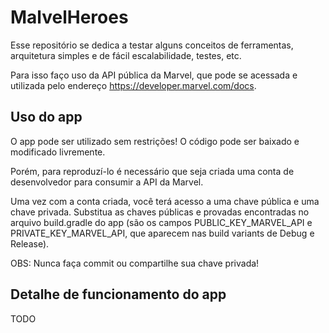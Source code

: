 # MalvelHeroes
Esse repositório se dedica a testar alguns conceitos de ferramentas, arquitetura simples e de fácil escalabilidade, testes, etc.

Para isso faço uso da API pública da Marvel, que pode se acessada e utilizada pelo endereço https://developer.marvel.com/docs.

## Uso do app

O app pode ser utilizado sem restrições! O código pode ser baixado e modificado livremente.

Porém, para reproduzí-lo é necessário que seja criada uma conta de desenvolvedor para consumir a API da Marvel.

Uma vez com a conta criada, você terá acesso a uma chave pública e uma chave privada. Substitua as chaves públicas e provadas encontradas no arquivo build.gradle do app (são os campos PUBLIC_KEY_MARVEL_API e PRIVATE_KEY_MARVEL_API, que aparecem nas build variants de Debug e Release).

OBS: Nunca faça commit ou compartilhe sua chave privada!

## Detalhe de funcionamento do app

TODO